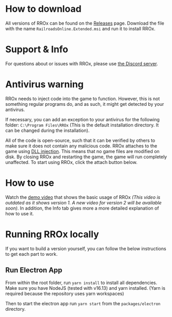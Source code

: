# How to download

All versions of RROx can be found on the [Releases](https://github.com/tom-90/RROx/releases) page. Download the file with the name `RailroadsOnline.Extended.msi` and run it to install RROx.

# Support & Info

For questions about or issues with RROx, please use [the Discord server](https://discord.gg/vPxGPCDFBp).

# Antivirus warning

RROx needs to inject code into the game to function. However, this is not something regular programs do, and as such, it might get detected by your antivirus.

If necessary, you can add an exception to your antivirus for the following folder: `C:\Program Files\RROx` (This is the default installation directory. It can be changed during the installation).

All of the code is open-source, such that it can be verified by others to make sure it does not contain any malicious code. RROx attaches to the game using [DLL injection](https://wikipedia.org/wiki/DLL_injection). This means that no game files are modified on disk. By closing RROx and restarting the game, the game will run completely unaffected. To start using RROx, click the attach button below.

# How to use

Watch the [demo video](https://www.youtube.com/watch?v=Vvz0CANFxD0) that shows the basic usage of RROx *(This video is outdated as it shows version 1. A new video for version 2 will be available soon)*. In addition, the Info tab gives more a more detailed explanation of how to use it.

# Running RROx locally

If you want to build a version yourself, you can follow the below instructions to get each part to work.

## Run Electron App

From within the root folder, run `yarn install` to install all dependencies.
Make sure you have NodeJS (tested with v16.13) and yarn installed.
(Yarn is required because the repository uses yarn workspaces)

Then to start the electron app run `yarn start` from the `packages/electron` directory.